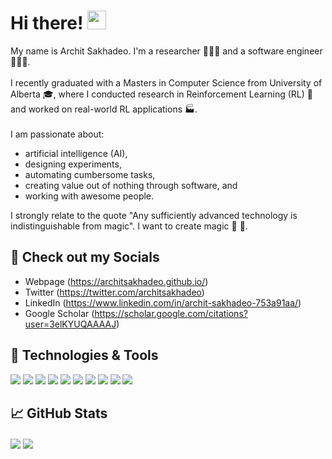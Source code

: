 <!--### Hi there 👋-->

<!--
**architsakhadeo/architsakhadeo** is a ✨ _special_ ✨ repository because its `README.md` (this file) appears on your GitHub profile.

Here are some ideas to get you started:

- 🔭 I’m currently working on ...
- 🌱 I’m currently learning ...
- 👯 I’m looking to collaborate on ...
- 🤔 I’m looking for help with ...
- 💬 Ask me about ...
- 📫 How to reach me: ...
- 😄 Pronouns: ...
- ⚡ Fun fact: ...
-->

<!--[![Header](https://raw.githubusercontent.com/architsakhadeo/architsakhadeo/master/readme_header.png "Header")](https://architsakhadeo.github.io/)-->


# Hi there! <img src="https://raw.githubusercontent.com/architsakhadeo/MartinHeinz/master/wave.gif" width="30px">

My name is Archit Sakhadeo. I'm a researcher 👨🏽‍🔬 and a software engineer 👨🏽‍💻. <!--You can find me on [![Twitter][1.2]][1],  or on [![LinkedIn][3.2]][3]. -->
<br><br>
I recently graduated with a Masters in Computer Science from University of Alberta 🎓, where I conducted research in Reinforcement Learning (RL) 🤖 and worked on real-world RL applications 🏭. 
<br><br>
I am passionate about:<br>
- artificial intelligence (AI),
- designing experiments,
- automating cumbersome tasks,
- creating value out of nothing through software, and
- working with awesome people.

I strongly relate to the quote "Any sufficiently advanced technology is indistinguishable from magic". I want to create magic 🔮 🚀.

<!--## &#x270d; Check out my Socials-->
## 🥳 Check out my Socials

- Webpage (https://architsakhadeo.github.io/)
- Twitter (https://twitter.com/architsakhadeo)
- LinkedIn (https://www.linkedin.com/in/archit-sakhadeo-753a91aa/)
- Google Scholar (https://scholar.google.com/citations?user=3elKYUQAAAAJ)

<!-- Apart from coding, I also maintain a blog - you can find my articles on my website at [martinheinz.dev](https://martinheinz.dev/) as well as on [Medium](https://medium.com/@martin.heinz) and [DEV.to](https://dev.to/martinheinz). -->

## 🔧 Technologies & Tools
![](https://img.shields.io/badge/OS-Linux-informational?style=flat&logo=linux&logoColor=white&color=2bbc8a)
![](https://img.shields.io/badge/Code-Python-informational?style=flat&logo=python&logoColor=white&color=2bbc8a)
![](https://img.shields.io/badge/Code-Golang-informational?style=flat&logo=go&logoColor=white&color=2bbc8a)
![](https://img.shields.io/badge/Shell-Bash-informational?style=flat&logo=gnu-bash&logoColor=white&color=2bbc8a)
![](https://img.shields.io/badge/Version%20Control-Github-informational?style=flat&logo=github&logoColor=white&color=2bbc8a)
![](https://img.shields.io/badge/Tools-LaTeX-informational?style=flat&logo=latex&logoColor=white&color=2bbc8a)
![](https://img.shields.io/badge/Tools-PyTorch-informational?style=flat&logo=pytorch&logoColor=white&color=2bbc8a)
![](https://img.shields.io/badge/Tools-NumPy-informational?style=flat&logo=numpy&logoColor=white&color=2bbc8a)
![](https://img.shields.io/badge/Tools-Scikit%20learn-informational?style=flat&logo=scikit-learn&logoColor=white&color=2bbc8a)
![](https://img.shields.io/badge/Tools-SciPy-informational?style=flat&logo=scipy&logoColor=white&color=2bbc8a)

## &#x1f4c8; GitHub Stats

<p float="left">
  <img align="center" src="https://github-readme-stats.vercel.app/api/top-langs/?username=architsakhadeo&hide=makefile,matlab,java,shell,javascript,css,dockerfile,c%2B%2B,c%23,c,tex" />
  <img align="center" src="https://github-readme-stats.vercel.app/api?username=architsakhadeo&show_icons=true&line_height=27&count_private=true&title_color=ffffff&text_color=c9cacc&icon_color=2bbc8a&bg_color=1d1f21" />
</p>

<!-- links to social media icons -->

<!-- icons with padding -->


<!-- Resources -->
<!-- Icons: https://simpleicons.org/ -->
<!-- GitHub Stats: https://github.com/anuraghazra/github-readme-stats -->
<!-- Emojis: https://emojipedia.org/emoji/ -->
<!-- HTML Emojis: https://www.fileformat.info/index.htm -->
<!-- Shields: https://shields.io/ -->
<!-- Awesome GitHub Profile README: https://github.com/abhisheknaiidu/awesome-github-profile-readme -->
